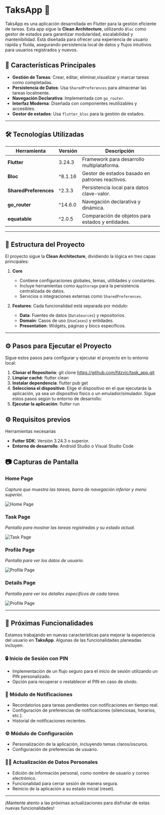 # TaksApp 📝

TaksApp es una aplicación desarrollada en Flutter para la gestión eficiente de tareas. Esta app sigue la **Clean Architecture**, utilizando `Bloc` como gestor de estados para garantizar modularidad, escalabilidad y mantenibilidad. Está diseñada para ofrecer una experiencia de usuario rápida y fluida, asegurando persistencia local de datos y flujos intuitivos para usuarios registrados y nuevos.

## 🚀 Características Principales

- **Gestión de Tareas**: Crear, editar, eliminar,visualizar y marcar tareas como completadas.
- **Persistencia de Datos**: Usa `SharedPreferences` para almacenar las tareas localmente.
- **Navegación Declarativa**: Implementada con `go_router`.
- **Interfaz Moderna**: Diseñada con componentes reutilizables y accesibles.
- **Gestor de estados**: Usa `flutter_bloc` para la gestión de estados.

---

## 🛠️ Tecnologías Utilizadas

| Herramienta         | Versión         | Descripción                             |
|---------------------|----------------|-----------------------------------------|
| **Flutter**         | 3.24.3         | Framework para desarrollo multiplataforma. |
| **Bloc**            | ^8.1.16         | Gestor de estados basado en patrones reactivos. |
| **SharedPreferences** | ^2.3.3      | Persistencia local para datos clave-valor. |
| **go_router**       | ^14.6.0         | Navegación declarativa y dinámica.       |
| **equatable**       | ^2.0.5         | Comparación de objetos para estados y entidades. |

---

## 📂 Estructura del Proyecto

El proyecto sigue la **Clean Architecture**, dividiendo la lógica en tres capas principales:

1. **Core**
   - Contiene configuraciones globales, temas, utilidades y constantes.
   - Incluye herramientas como `AppStorage` para la persistencia centralizada de datos.
   - Servicios o integraciones externas como `SharedPreferences`.

2. **Features**:
   Cada funcionalidad está separada por módulo:
   - **Data**: Fuentes de datos (`DataSources`) y repositorios.
   - **Domain**: Casos de uso (`UseCases`) y entidades.
   - **Presentation**: Widgets, páginas y blocs específicos.

---

## ⚙️ Pasos para Ejecutar el Proyecto

Sigue estos pasos para configurar y ejecutar el proyecto en tu entorno local:

1. **Clonar el Repositorio**:
git clone <https://github.com/fdzvic/task_app.git>
2. **Limpiar caché**:
flutter clean
3. **Instalar dependencia**:
flutter pub get
4. **Selecciona el dispositivo**:
Elige el dispositivo en el que ejecutarás la aplicación, ya sea un dispositivo físico o un emulador/simulador. Sigue estos pasos según tu entorno de desarrollo:
5. **Ejecutar la aplicación**:
flutter run

## ⚙️ Requisitos previos

Herramientas necesarias

- **Futter SDK**: Versión 3.24.3 o superior.
- **Entorno de desarrollo**: Android Studio o Visual Studio Code

## 📷 Capturas de Pantalla

### Home Page

_Captura que muestra las tareas, barra de navegación inferior y menú superior._

![Home Page](assets/images/home_app.jpg)

### Task Page

_Pantalla para mostrar las tareas registradas y su estado actual._

![Task Page](assets/images/task_app.jpg)

### Profile Page

_Pantalla para ver los datos de usuario._

![Profile Page](assets/images/profile_app.jpg)

### Details Page

_Pantalla para ver los detalles especificos de cada tarea._

![Profile Page](assets/images/details_task.jpg)

---

## 🔮 Próximas Funcionalidades

Estamos trabajando en nuevas características para mejorar la experiencia del usuario en **TaksApp**. Algunas de las funcionalidades planeadas incluyen:

### 🔒 Inicio de Sesión con PIN

- Implementación de un flujo seguro para el inicio de sesión utilizando un PIN personalizado.
- Opción para recuperar o restablecer el PIN en caso de olvido.

### 🔔 Módulo de Notificaciones

- Recordatorios para tareas pendientes con notificaciones en tiempo real.
- Configuración de preferencias de notificaciones (silenciosas, horarios, etc.).
- Historial de notificaciones recientes.

### ⚙️ Módulo de Configuración

- Personalización de la aplicación, incluyendo temas claros/oscuros.
- Configuración de preferencias de usuario.

### 🧑‍💼 Actualización de Datos Personales

- Edición de información personal, como nombre de usuario y correo electrónico.
- Funcionalidad para cerrar sesión de manera segura.
- Reinicio de la aplicación a su estado inicial (reset).

---

¡Mantente atento a las próximas actualizaciones para disfrutar de estas nuevas funcionalidades!
